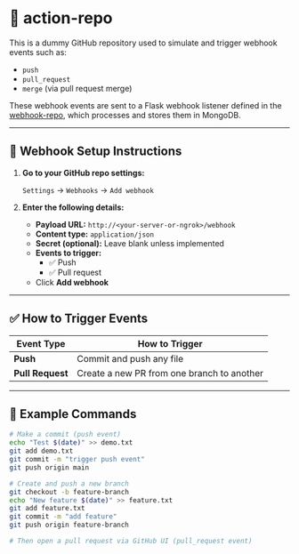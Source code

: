 # 🚀 action-repo

This is a dummy GitHub repository used to simulate and trigger webhook events such as:

- `push`
- `pull_request`
- `merge` (via pull request merge)

These webhook events are sent to a Flask webhook listener defined in the [webhook-repo](https://github.com/Ansh9728/webhook-repo.git), which processes and stores them in MongoDB.

---

## 🔧 Webhook Setup Instructions

1. **Go to your GitHub repo settings:**

   `Settings` → `Webhooks` → `Add webhook`

2. **Enter the following details:**

   - **Payload URL:** `http://<your-server-or-ngrok>/webhook`
   - **Content type:** `application/json`
   - **Secret (optional):** Leave blank unless implemented
   - **Events to trigger:**
     - ✅ Push
     - ✅ Pull request
   - Click **Add webhook**

---

## ✅ How to Trigger Events

| Event Type     | How to Trigger                                       |
|----------------|------------------------------------------------------|
| **Push**       | Commit and push any file                             |
| **Pull Request** | Create a new PR from one branch to another         |

---

## 🧪 Example Commands

```bash
# Make a commit (push event)
echo "Test $(date)" >> demo.txt
git add demo.txt
git commit -m "trigger push event"
git push origin main

# Create and push a new branch
git checkout -b feature-branch
echo "New feature $(date)" >> feature.txt
git add feature.txt
git commit -m "add feature"
git push origin feature-branch

# Then open a pull request via GitHub UI (pull_request event)

